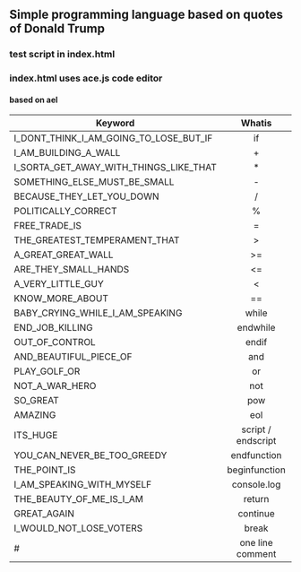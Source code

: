 ## Simple programming language based on quotes of Donald Trump

### test script in index.html

### index.html uses ace.js code editor

#### based on ael


| Keyword       | Whatis        |
| ------------- |:-------------:| 
| I_DONT_THINK_I_AM_GOING_TO_LOSE_BUT_IF     | if | 
| I_AM_BUILDING_A_WALL      | +      |
| I_SORTA_GET_AWAY_WITH_THINGS_LIKE_THAT | *      | 
| SOMETHING_ELSE_MUST_BE_SMALL | - |
| BECAUSE_THEY_LET_YOU_DOWN | / |
| POLITICALLY_CORRECT | % |
| FREE_TRADE_IS | = |
| THE_GREATEST_TEMPERAMENT_THAT | > |
| A_GREAT_GREAT_WALL | >= |
| ARE_THEY_SMALL_HANDS | <= |
| A_VERY_LITTLE_GUY | < |
| KNOW_MORE_ABOUT | == |
| BABY_CRYING_WHILE_I_AM_SPEAKING | while |
| END_JOB_KILLING | endwhile |
| OUT_OF_CONTROL | endif |
| AND_BEAUTIFUL_PIECE_OF | and |
| PLAY_GOLF_OR | or |
| NOT_A_WAR_HERO | not |
| SO_GREAT | pow |
| AMAZING | eol |
| ITS_HUGE | script / endscript |
| YOU_CAN_NEVER_BE_TOO_GREEDY | endfunction |
| THE_POINT_IS | beginfunction |
| I_AM_SPEAKING_WITH_MYSELF | console.log |
| THE_BEAUTY_OF_ME_IS_I_AM | return |
| GREAT_AGAIN | continue |
| I_WOULD_NOT_LOSE_VOTERS | break |
| # | one line comment |
